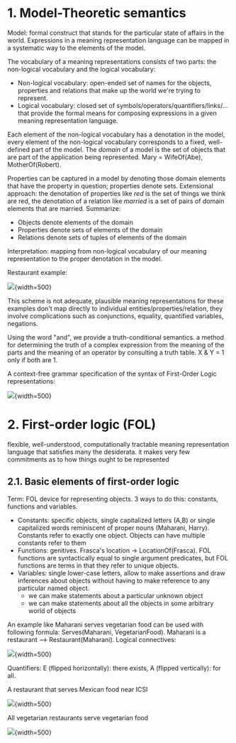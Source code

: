 # 1. Model-Theoretic semantics

Model: formal construct that stands for the particular state of affairs in the world. Expressions in a meaning representation language can be mapped in a systematic way to the elements of the model.

The vocabulary of a meaning representations consists of two parts: the non-logical vocabulary and the logical vocabulary:

* Non-logical vocabulary: open-ended set of names for the objects, properties and relations that make up the world we're trying to represent. 
* Logical vocabulary: closed set of symbols/operators/quantifiers/links/... that provide the formal means for composing expressions in a given meaning representation language.

Each element of the non-logical vocabulary has a denotation in the model, every element of the non-logical vocabulary corresponds to a fixed, well-defined part of the model. The *domain* of a model is the set of objects that are part of the application being represented. Mary = WifeOf(Abe), MotherOf(Robert).

Properties can be captured in a model by denoting those domain elements that have the property in question; properties denote sets. Extensional approach: the denotation of properties like *red* is the set of things we think are red, the denotation of a relation like *married* is a set of pairs of domain elements that are married. Summarize:

* Objects denote elements of the domain
* Properties denote sets of elements of the domain
* Relations denote sets of tuples of elements of the domain

Interpretation: mapping from non-logical vocabulary of our meaning representation to the proper denotation in the model.

Restaurant example:

![ ](img/semantik1.png){width=500}

This scheme is not adequate, plausible meaning representations for these examples don't map directly to individual entities/properties/relation, they involve complications such as conjunctions, equality, quantified variables, negations. 

Using the word "and", we provide a truth-conditional semantics. a method for determining the truth of a complex expression from the meaning of the parts and the meaning of an operator by consulting a truth table. X & Y = 1 only if both are 1.

A context-free grammar specification of the syntax of First-Order Logic representations:

![ ](img/semantik2.png){width=500}

# 2. First-order logic (FOL)

flexible, well-understood, computationally tractable meaning representation language that satisfies many the desiderata. it makes very few commitments as to how things ought to be represented

## 2.1. Basic elements of first-order logic

Term: FOL device for representing objects. 3 ways to do this: constants, functions and variables.

* Constants: specific objects, single capitalized letters (A,B) or single capitalized words reminiscent of proper nouns (Maharani, Harry). Constants refer to exactly one object. Objects can have multiple constants refer to them
* Functions: genitives. Frasca's location -> LocationOf(Frasca). FOL functions are syntactically equal to single argument predicates, but FOL functions are terms in that they refer to unique objects.
* Variables: single lower-case letters, allow to make assertions and draw inferences about objects without having to make reference to any particular named object. 
    - we can make statements about a particular unknown object 
    - we can make statements about all the objects in some arbitrary world of objects


An example like Maharani serves vegetarian food can be used with following formula: Serves(Maharani, VegetarianFood). Maharani is a restaurant --> Restaurant(Maharani). Logical connectives:

![ ](img/semantik3.png){width=500}

Quantifiers: E (flipped horizontally): there exists, A (flipped vertically): for all.

A restaurant that serves Mexican food near ICSI

![ ](img/semantik4.png){width=500}

All vegetarian restaurants serve vegetarian food

![ ](img/semantik5.png){width=500}
